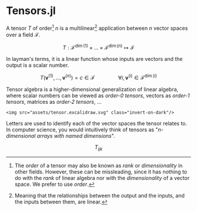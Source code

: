 # Tensors.jl

A tensor $T$ of order[^1] $n$ is a multilinear[^2] application between $n$ vector spaces over a field $\mathcal{F}$.

[^1]: The _order_ of a tensor may also be known as _rank_ or _dimensionality_ in other fields. However, these can be missleading, since it has nothing to do with the _rank_ of linear algebra nor with the _dimensionality_ of a vector space. We prefer to use _order_.
[^2]: Meaning that the relationships between the output and the inputs, and the inputs between them, are linear.

```math
T : \mathcal{F}^{\dim(1)} \times \dots \times \mathcal{F}^{\dim(n)} \mapsto \mathcal{F}
```

In layman's terms, it is a linear function whose inputs are vectors and the output is a scalar number.

```math
T(\mathbf{v}^{(1)}, \dots, \mathbf{v}^{(n)}) = c \in \mathcal{F} \qquad\qquad \forall i, \mathbf{v}^{(i)} \in \mathcal{F}^{\dim(i)}
```

Tensor algebra is a higher-dimensional generalization of linear algebra, where scalar numbers can be viewed as _order-0 tensors_, vectors as _order-1 tensors_, matrices as _order-2 tensors_, ...

```@raw html
<img src="assets/tensor.excalidraw.svg" class="invert-on-dark"/>
```

Letters are used to identify each of the vector spaces the tensor relates to.
In computer science, you would intuitively think of tensors as "_n-dimensional arrays with named dimensions_".

```math
T_{ijk}
```
